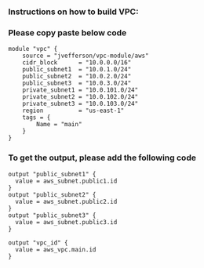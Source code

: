 ### Instructions on how to build VPC:

### Please copy paste below code

```
module "vpc" {
    source = "jvefferson/vpc-module/aws" 
    cidr_block      = "10.0.0.0/16"
    public_subnet1  = "10.0.1.0/24"
    public_subnet2  = "10.0.2.0/24"
    public_subnet3  = "10.0.3.0/24"
    private_subnet1 = "10.0.101.0/24"
    private_subnet2 = "10.0.102.0/24"
    private_subnet3 = "10.0.103.0/24"
    region          = "us-east-1"
    tags = {
        Name = "main"
    }
}
```
### To get the output, please add the following code
```
output "public_subnet1" {
  value = aws_subnet.public1.id
}
output "public_subnet2" {
  value = aws_subnet.public2.id
}
output "public_subnet3" {
  value = aws_subnet.public3.id
}

output "vpc_id" {
  value = aws_vpc.main.id
}
```

